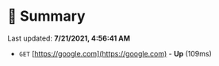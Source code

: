 # 📖 Summary
Last updated: **7/21/2021, 4:56:41 AM**

- `GET` [https://google.com](https://google.com) - **Up** (109ms)
